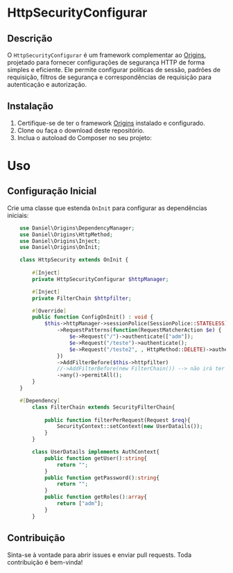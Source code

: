 # HttpSecurityConfigurar

## Descrição

O `HttpSecurityConfigurar` é um framework complementar ao [Origins](https://github.com/DanielTM999/origins), projetado para fornecer configurações de segurança HTTP de forma simples e eficiente. Ele permite configurar políticas de sessão, padrões de requisição, filtros de segurança e correspondências de requisição para autenticação e autorização.

## Instalação

1. Certifique-se de ter o framework [Origins](https://github.com/DanielTM999/origins) instalado e configurado.
2. Clone ou faça o download deste repositório.
3. Inclua o autoload do Composer no seu projeto:

# Uso

## Configuração Inicial

Crie uma classe que estenda `OnInit` para configurar as dependências iniciais:

```php
    use Daniel\Origins\DependencyManager;
    use Daniel\Origins\HttpMethod;
    use Daniel\Origins\Inject;
    use Daniel\Origins\OnInit;

    class HttpSecurity extends OnInit {
        
        #[Inject]
        private HttpSecurityConfigurar $httpManager;

        #[Inject]
        private FilterChain $httpfilter;

        #[Override]
        public function ConfigOnInit() : void {
            $this->httpManager->sessionPolice(SessionPolice::STATELESS)
                ->RequestPatterns(function(RequestMatcherAction $e) {
                    $e->Request("/")->authenticate(["adm"]);
                    $e->Request("/teste")->authenticate();
                    $e->Request("/teste2", , HttpMethod::DELETE)->authenticate(["adm"]);
                })
                ->AddFilterBefore($this->httpfilter)
                //->AddFilterBefore(new FilterChain()) --> não irá ter ajuda do injetor de dependecias do Origin(injeção manul nesse caso);
                ->any()->permitAll();
        }
    }

    #[Dependency]
        class FilterChain extends SecurityFilterChain{
            
            public function filterPerRequest(Request $req){
                SecurityContext::setContext(new UserDatails());
            }
        }

        class UserDatails implements AuthContext{
            public function getUser():string{
                return "";
            }
            public function getPassword():string{
                return "";
            }
            public function getRoles():array{
                return ["adm"];
            }
        }
```

## Contribuição

Sinta-se à vontade para abrir issues e enviar pull requests. Toda contribuição é bem-vinda!